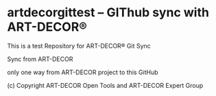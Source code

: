 # artdecorgittest – GIThub sync with ART-DECOR®

This is a test Repository for ART-DECOR® Git Sync

Sync from ART-DECOR

only one way from ART-DECOR project to this GitHub


(c) Copyright ART-DECOR Open Tools and ART-DECOR Expert Group 